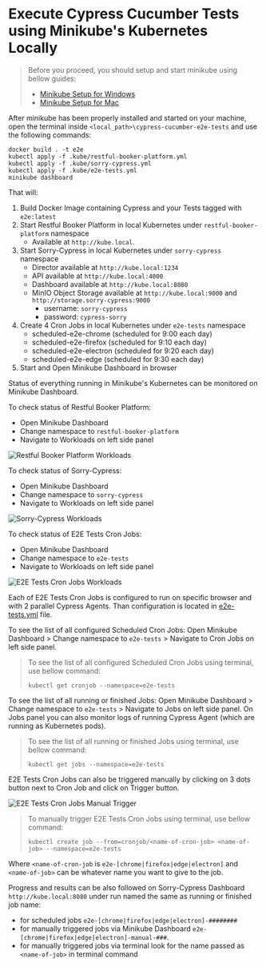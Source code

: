 # Execute Cypress Cucumber Tests using Minikube's Kubernetes Locally

>Before you proceed, you should setup and start minikube using bellow guides:
>
>- [Minikube Setup for Windows](/docs/minikube-setup-windows.md)
>- [Minikube Setup for Mac](/docs/minikube-setup-mac.md)

After minikube has been properly installed and started on your machine, open the terminal inside `<local_path>\cypress-cucumber-e2e-tests` and use the following commands:

    docker build . -t e2e
    kubectl apply -f .kube/restful-booker-platform.yml
    kubectl apply -f .kube/sorry-cypress.yml
    kubectl apply -f .kube/e2e-tests.yml
    minikube dashboard

That will:

1. Build Docker Image containing Cypress and your Tests tagged with `e2e:latest`
2. Start Restful Booker Platform in local Kubernetes under `restful-booker-platform` namespace
    - Available at `http://kube.local`.
3. Start Sorry-Cypress in local Kubernetes under `sorry-cypress` namespace
    - Director available at `http://kube.local:1234`
    - API available at `http://kube.local:4000`
    - Dashboard available at `http://kube.local:8080`
    - MinIO Object Storage available at `http://kube.local:9000` and `http://storage.sorry-cypress:9000`
      - username: `sorry-cypress`
      - password: `cypress-sorry`
4. Create 4 Cron Jobs in local Kubernetes under `e2e-tests` namespace
    - scheduled-e2e-chrome (scheduled for 9:00 each day)
    - scheduled-e2e-firefox (scheduled for 9:10 each day)
    - scheduled-e2e-electron (scheduled for 9:20 each day)
    - scheduled-e2e-edge (scheduled for 9:30 each day)
5. Start and Open Minikube Dashboard in browser

Status of everything running in Minikube's Kubernetes can be monitored on Minikube Dashboard.

To check status of Restful Booker Platform:

- Open Minikube Dashboard
- Change namespace to `restful-booker-platform`
- Navigate to Workloads on left side panel

![Restful Booker Platform Workloads](/docs/imgs/minikube-dashboard-restful-booker-platform.png)

To check status of Sorry-Cypress:

- Open Minikube Dashboard
- Change namespace to `sorry-cypress`
- Navigate to Workloads on left side panel

![Sorry-Cypress Workloads](/docs/imgs/minikube-dashboard-sorry-cypress.png)

To check status of E2E Tests Cron Jobs:

- Open Minikube Dashboard
- Change namespace to `e2e-tests`
- Navigate to Workloads on left side panel

![E2E Tests Cron Jobs Workloads](/docs/imgs/minikube-dashboard-e2e-tests.png)

Each of E2E Tests Cron Jobs is configured to run on specific browser and with 2 parallel Cypress Agents. Than configuration is located in [e2e-tests.yml](/.kube/e2e-tests.yml) file.

To see the list of all configured Scheduled Cron Jobs: Open Minikube Dashboard > Change namespace to `e2e-tests` > Navigate to Cron Jobs on left side panel.

>To see the list of all configured Scheduled Cron Jobs using terminal, use bellow command:
>
>     kubectl get cronjob --namespace=e2e-tests

To see the list of all running or finished Jobs: Open Minikube Dashboard > Change namespace to `e2e-tests` > Navigate to Jobs on left side panel. On Jobs panel you can also monitor logs of running Cypress Agent (which are running as Kubernetes pods).

>To see the list of all running or finished Jobs using terminal, use bellow command:
>
>     kubectl get jobs --namespace=e2e-tests

E2E Tests Cron Jobs can also be triggered manually by clicking on 3 dots button next to Cron Job and click on Trigger button.

![E2E Tests Cron Jobs Manual Trigger](/docs/imgs/minikube-dashboard-manual-trigger.gif)

>To manually trigger E2E Tests Cron Jobs using terminal, use bellow command:
>
>     kubectl create job --from=cronjob/<name-of-cron-job> <name-of-job> --namespace=e2e-tests

Where `<name-of-cron-job` is `e2e-[chrome|firefox|edge|electron]` and  `<name-of-job>` can be whatever name you want to give to the job.

Progress and results can be also followed on Sorry-Cypress Dashboard `http://kube.local:8080` under run named the same as running or finished job name:

- for scheduled jobs `e2e-[chrome|firefox|edge|electron]-########`
- for manually triggered jobs via Minikube Dashboard `e2e-[chrome|firefox|edge|electron]-manual-###`.
- for manually triggered jobs via terminal look for the name passed as `<name-of-job>` in terminal command
